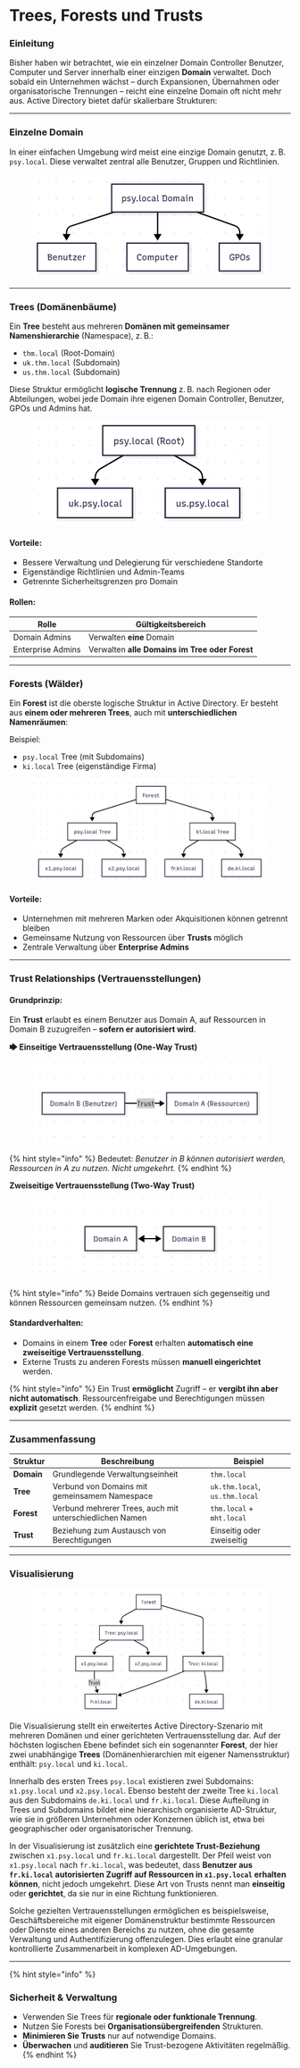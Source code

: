 # Trees, Forests und Trusts

### Einleitung

Bisher haben wir betrachtet, wie ein einzelner Domain Controller Benutzer, Computer und Server innerhalb einer einzigen **Domain** verwaltet. Doch sobald ein Unternehmen wächst – durch Expansionen, Übernahmen oder organisatorische Trennungen – reicht eine einzelne Domain oft nicht mehr aus. Active Directory bietet dafür skalierbare Strukturen:

***

### Einzelne Domain

In einer einfachen Umgebung wird meist eine einzige Domain genutzt, z. B. `psy.local`. Diese verwaltet zentral alle Benutzer, Gruppen und Richtlinien.

<figure><img src="../../../../.gitbook/assets/grafik (6).png" alt=""><figcaption></figcaption></figure>

***

### Trees (Domänenbäume)

Ein **Tree** besteht aus mehreren **Domänen mit gemeinsamer Namenshierarchie** (Namespace), z. B.:

* `thm.local` (Root-Domain)
* `uk.thm.local` (Subdomain)
* `us.thm.local` (Subdomain)

Diese Struktur ermöglicht **logische Trennung** z. B. nach Regionen oder Abteilungen, wobei jede Domain ihre eigenen Domain Controller, Benutzer, GPOs und Admins hat.

<figure><img src="../../../../.gitbook/assets/grafik (7).png" alt=""><figcaption></figcaption></figure>

#### Vorteile:

* Bessere Verwaltung und Delegierung für verschiedene Standorte
* Eigenständige Richtlinien und Admin-Teams
* Getrennte Sicherheitsgrenzen pro Domain

#### Rollen:

| Rolle             | Gültigkeitsbereich                             |
| ----------------- | ---------------------------------------------- |
| Domain Admins     | Verwalten **eine** Domain                      |
| Enterprise Admins | Verwalten **alle Domains im Tree oder Forest** |

***

### Forests (Wälder)

Ein **Forest** ist die oberste logische Struktur in Active Directory. Er besteht aus **einem oder mehreren Trees**, auch mit **unterschiedlichen Namenräumen**:

Beispiel:

* `psy.local` Tree (mit Subdomains)
* `ki.local` Tree (eigenständige Firma)

<figure><img src="../../../../.gitbook/assets/grafik (8).png" alt=""><figcaption></figcaption></figure>

#### Vorteile:

* Unternehmen mit mehreren Marken oder Akquisitionen können getrennt bleiben
* Gemeinsame Nutzung von Ressourcen über **Trusts** möglich
* Zentrale Verwaltung über **Enterprise Admins**

***

### Trust Relationships (Vertrauensstellungen)

#### Grundprinzip:

Ein **Trust** erlaubt es einem Benutzer aus Domain A, auf Ressourcen in Domain B zuzugreifen – **sofern er autorisiert wird**.

**🡆 Einseitige Vertrauensstellung (One-Way Trust)**

<figure><img src="../../../../.gitbook/assets/grafik (9).png" alt=""><figcaption></figcaption></figure>

{% hint style="info" %}
Bedeutet: _Benutzer in B können autorisiert werden, Ressourcen in A zu nutzen. Nicht umgekehrt._
{% endhint %}

**Zweiseitige Vertrauensstellung (Two-Way Trust)**

<figure><img src="../../../../.gitbook/assets/grafik (10).png" alt=""><figcaption></figcaption></figure>

{% hint style="info" %}
Beide Domains vertrauen sich gegenseitig und können Ressourcen gemeinsam nutzen.
{% endhint %}

#### Standardverhalten:

* Domains in einem **Tree** oder **Forest** erhalten **automatisch eine zweiseitige Vertrauensstellung**.
* Externe Trusts zu anderen Forests müssen **manuell eingerichtet** werden.

{% hint style="info" %}
Ein Trust **ermöglicht** Zugriff – er **vergibt ihn aber nicht automatisch**. Ressourcenfreigabe und Berechtigungen müssen **explizit** gesetzt werden.
{% endhint %}

***

### Zusammenfassung

| Struktur   | Beschreibung                                             | Beispiel                       |
| ---------- | -------------------------------------------------------- | ------------------------------ |
| **Domain** | Grundlegende Verwaltungseinheit                          | `thm.local`                    |
| **Tree**   | Verbund von Domains mit gemeinsamem Namespace            | `uk.thm.local`, `us.thm.local` |
| **Forest** | Verbund mehrerer Trees, auch mit unterschiedlichen Namen | `thm.local` + `mht.local`      |
| **Trust**  | Beziehung zum Austausch von Berechtigungen               | Einseitig oder zweiseitig      |

***

### Visualisierung

<figure><img src="../../../../.gitbook/assets/grafik (11).png" alt=""><figcaption></figcaption></figure>

Die Visualisierung stellt ein erweitertes Active Directory-Szenario mit mehreren Domänen und einer gerichteten Vertrauensstellung dar. Auf der höchsten logischen Ebene befindet sich ein sogenannter **Forest**, der hier zwei unabhängige **Trees** (Domänenhierarchien mit eigener Namensstruktur) enthält: `psy.local` und `ki.local`.

Innerhalb des ersten Trees `psy.local` existieren zwei Subdomains: `x1.psy.local` und `x2.psy.local`. Ebenso besteht der zweite Tree `ki.local` aus den Subdomains `de.ki.local` und `fr.ki.local`. Diese Aufteilung in Trees und Subdomains bildet eine hierarchisch organisierte AD-Struktur, wie sie in größeren Unternehmen oder Konzernen üblich ist, etwa bei geographischer oder organisatorischer Trennung.

In der Visualisierung ist zusätzlich eine **gerichtete Trust-Beziehung** zwischen `x1.psy.local` und `fr.ki.local` dargestellt. Der Pfeil weist von `x1.psy.local` nach `fr.ki.local`, was bedeutet, dass **Benutzer aus `fr.ki.local` autorisierten Zugriff auf Ressourcen in `x1.psy.local` erhalten können**, nicht jedoch umgekehrt. Diese Art von Trusts nennt man **einseitig** oder **gerichtet**, da sie nur in eine Richtung funktionieren.

Solche gezielten Vertrauensstellungen ermöglichen es beispielsweise, Geschäftsbereiche mit eigener Domänenstruktur bestimmte Ressourcen oder Dienste eines anderen Bereichs zu nutzen, ohne die gesamte Verwaltung und Authentifizierung offenzulegen. Dies erlaubt eine granular kontrollierte Zusammenarbeit in komplexen AD-Umgebungen.

***

{% hint style="info" %}
### Sicherheit & Verwaltung

* Verwenden Sie Trees für **regionale oder funktionale Trennung**.
* Nutzen Sie Forests bei **Organisationsübergreifenden** Strukturen.
* **Minimieren Sie Trusts** nur auf notwendige Domains.
* **Überwachen** und **auditieren** Sie Trust-bezogene Aktivitäten regelmäßig.
{% endhint %}
